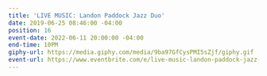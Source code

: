 ```yaml
---
title: 'LIVE MUSIC: Landon Paddock Jazz Duo'
date: 2019-06-25 08:46:00 -04:00
position: 16
event-date: 2022-06-11 20:00:00 -04:00
end-time: 10PM
giphy-url: https://media.giphy.com/media/9ba97GfCysPMI5sZjf/giphy.gif
event-url: https://www.eventbrite.com/e/live-music-landon-paddock-jazz-duo-tickets-344232828657
---
```


